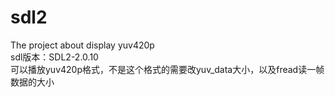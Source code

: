 # sdl2
The project about display yuv420p
<br>
sdl版本：SDL2-2.0.10
<br>
可以播放yuv420p格式，不是这个格式的需要改yuv_data大小，以及fread读一帧数据的大小
